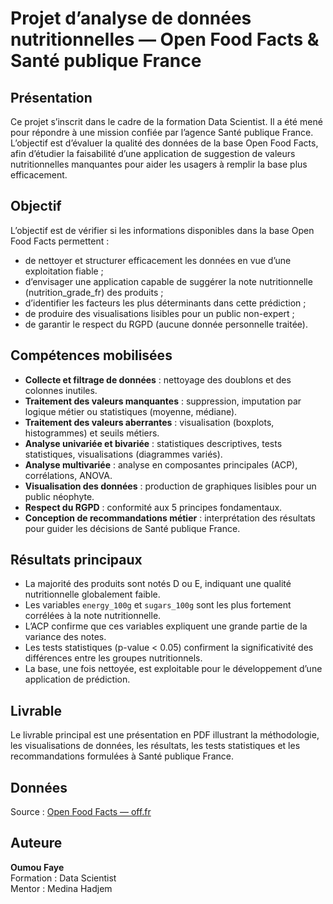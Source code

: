 
# Projet d’analyse de données nutritionnelles — Open Food Facts & Santé publique France

## Présentation

Ce projet s’inscrit dans le cadre de la formation Data Scientist. Il a été mené pour répondre à une mission confiée par l’agence Santé publique France. L’objectif est d’évaluer la qualité des données de la base Open Food Facts, afin d’étudier la faisabilité d’une application de suggestion de valeurs nutritionnelles manquantes pour aider les usagers à remplir la base plus efficacement.

## Objectif

L’objectif est de vérifier si les informations disponibles dans la base Open Food Facts permettent :
- de nettoyer et structurer efficacement les données en vue d’une exploitation fiable ;
- d’envisager une application capable de suggérer la note nutritionnelle (nutrition_grade_fr) des produits ;
- d’identifier les facteurs les plus déterminants dans cette prédiction ;
- de produire des visualisations lisibles pour un public non-expert ;
- de garantir le respect du RGPD (aucune donnée personnelle traitée).

## Compétences mobilisées

- **Collecte et filtrage de données** : nettoyage des doublons et des colonnes inutiles.
- **Traitement des valeurs manquantes** : suppression, imputation par logique métier ou statistiques (moyenne, médiane).
- **Traitement des valeurs aberrantes** : visualisation (boxplots, histogrammes) et seuils métiers.
- **Analyse univariée et bivariée** : statistiques descriptives, tests statistiques, visualisations (diagrammes variés).
- **Analyse multivariée** : analyse en composantes principales (ACP), corrélations, ANOVA.
- **Visualisation des données** : production de graphiques lisibles pour un public néophyte.
- **Respect du RGPD** : conformité aux 5 principes fondamentaux.
- **Conception de recommandations métier** : interprétation des résultats pour guider les décisions de Santé publique France.

## Résultats principaux

- La majorité des produits sont notés D ou E, indiquant une qualité nutritionnelle globalement faible.
- Les variables `energy_100g` et `sugars_100g` sont les plus fortement corrélées à la note nutritionnelle.
- L’ACP confirme que ces variables expliquent une grande partie de la variance des notes.
- Les tests statistiques (p-value < 0.05) confirment la significativité des différences entre les groupes nutritionnels.
- La base, une fois nettoyée, est exploitable pour le développement d’une application de prédiction.

## Livrable

Le livrable principal est une présentation en PDF illustrant la méthodologie, les visualisations de données, les résultats, les tests statistiques et les recommandations formulées à Santé publique France.

## Données

Source : [Open Food Facts — off.fr](https://world.openfoodfacts.org/)

## Auteure

**Oumou Faye**  
Formation : Data Scientist  
Mentor : Medina Hadjem

